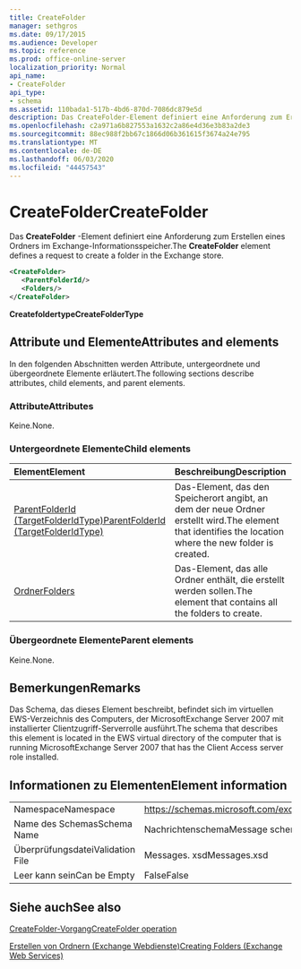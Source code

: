 ```yaml
---
title: CreateFolder
manager: sethgros
ms.date: 09/17/2015
ms.audience: Developer
ms.topic: reference
ms.prod: office-online-server
localization_priority: Normal
api_name:
- CreateFolder
api_type:
- schema
ms.assetid: 110bada1-517b-4bd6-870d-7086dc879e5d
description: Das CreateFolder-Element definiert eine Anforderung zum Erstellen eines Ordners im Exchange-Informationsspeicher.
ms.openlocfilehash: c2a971a6b827553a1632c2a86e4d36e3b83a2de3
ms.sourcegitcommit: 88ec988f2bb67c1866d06b361615f3674a24e795
ms.translationtype: MT
ms.contentlocale: de-DE
ms.lasthandoff: 06/03/2020
ms.locfileid: "44457543"
---
```

# <a name="createfolder"></a><span data-ttu-id="2a80d-103">CreateFolder</span><span class="sxs-lookup"><span data-stu-id="2a80d-103">CreateFolder</span></span>

<span data-ttu-id="2a80d-104">Das **CreateFolder** -Element definiert eine Anforderung zum Erstellen eines Ordners im Exchange-Informationsspeicher.</span><span class="sxs-lookup"><span data-stu-id="2a80d-104">The **CreateFolder** element defines a request to create a folder in the Exchange store.</span></span> 
  
```xml
<CreateFolder>
   <ParentFolderId/>
   <Folders/>
</CreateFolder>
```

 <span data-ttu-id="2a80d-105">**Createfoldertype**</span><span class="sxs-lookup"><span data-stu-id="2a80d-105">**CreateFolderType**</span></span>
## <a name="attributes-and-elements"></a><span data-ttu-id="2a80d-106">Attribute und Elemente</span><span class="sxs-lookup"><span data-stu-id="2a80d-106">Attributes and elements</span></span>

<span data-ttu-id="2a80d-107">In den folgenden Abschnitten werden Attribute, untergeordnete und übergeordnete Elemente erläutert.</span><span class="sxs-lookup"><span data-stu-id="2a80d-107">The following sections describe attributes, child elements, and parent elements.</span></span>
  
### <a name="attributes"></a><span data-ttu-id="2a80d-108">Attribute</span><span class="sxs-lookup"><span data-stu-id="2a80d-108">Attributes</span></span>

<span data-ttu-id="2a80d-109">Keine.</span><span class="sxs-lookup"><span data-stu-id="2a80d-109">None.</span></span>
  
### <a name="child-elements"></a><span data-ttu-id="2a80d-110">Untergeordnete Elemente</span><span class="sxs-lookup"><span data-stu-id="2a80d-110">Child elements</span></span>

|<span data-ttu-id="2a80d-111">**Element**</span><span class="sxs-lookup"><span data-stu-id="2a80d-111">**Element**</span></span>|<span data-ttu-id="2a80d-112">**Beschreibung**</span><span class="sxs-lookup"><span data-stu-id="2a80d-112">**Description**</span></span>|
|:-----|:-----|
|[<span data-ttu-id="2a80d-113">ParentFolderId (TargetFolderIdType)</span><span class="sxs-lookup"><span data-stu-id="2a80d-113">ParentFolderId (TargetFolderIdType)</span></span>](parentfolderid-targetfolderidtype.md) <br/> |<span data-ttu-id="2a80d-114">Das-Element, das den Speicherort angibt, an dem der neue Ordner erstellt wird.</span><span class="sxs-lookup"><span data-stu-id="2a80d-114">The element that identifies the location where the new folder is created.</span></span>  <br/> |
|[<span data-ttu-id="2a80d-115">Ordner</span><span class="sxs-lookup"><span data-stu-id="2a80d-115">Folders</span></span>](folders-ex15websvcsotherref.md) <br/> |<span data-ttu-id="2a80d-116">Das-Element, das alle Ordner enthält, die erstellt werden sollen.</span><span class="sxs-lookup"><span data-stu-id="2a80d-116">The element that contains all the folders to create.</span></span>  <br/> |
   
### <a name="parent-elements"></a><span data-ttu-id="2a80d-117">Übergeordnete Elemente</span><span class="sxs-lookup"><span data-stu-id="2a80d-117">Parent elements</span></span>

<span data-ttu-id="2a80d-118">Keine.</span><span class="sxs-lookup"><span data-stu-id="2a80d-118">None.</span></span>
  
## <a name="remarks"></a><span data-ttu-id="2a80d-119">Bemerkungen</span><span class="sxs-lookup"><span data-stu-id="2a80d-119">Remarks</span></span>

<span data-ttu-id="2a80d-120">Das Schema, das dieses Element beschreibt, befindet sich im virtuellen EWS-Verzeichnis des Computers, der MicrosoftExchange Server 2007 mit installierter Clientzugriff-Serverrolle ausführt.</span><span class="sxs-lookup"><span data-stu-id="2a80d-120">The schema that describes this element is located in the EWS virtual directory of the computer that is running MicrosoftExchange Server 2007 that has the Client Access server role installed.</span></span>
  
## <a name="element-information"></a><span data-ttu-id="2a80d-121">Informationen zu Elementen</span><span class="sxs-lookup"><span data-stu-id="2a80d-121">Element information</span></span>

|||
|:-----|:-----|
|<span data-ttu-id="2a80d-122">Namespace</span><span class="sxs-lookup"><span data-stu-id="2a80d-122">Namespace</span></span>  <br/> |https://schemas.microsoft.com/exchange/services/2006/messages  <br/> |
|<span data-ttu-id="2a80d-123">Name des Schemas</span><span class="sxs-lookup"><span data-stu-id="2a80d-123">Schema Name</span></span>  <br/> |<span data-ttu-id="2a80d-124">Nachrichtenschema</span><span class="sxs-lookup"><span data-stu-id="2a80d-124">Message schema</span></span>  <br/> |
|<span data-ttu-id="2a80d-125">Überprüfungsdatei</span><span class="sxs-lookup"><span data-stu-id="2a80d-125">Validation File</span></span>  <br/> |<span data-ttu-id="2a80d-126">Messages. xsd</span><span class="sxs-lookup"><span data-stu-id="2a80d-126">Messages.xsd</span></span>  <br/> |
|<span data-ttu-id="2a80d-127">Leer kann sein</span><span class="sxs-lookup"><span data-stu-id="2a80d-127">Can be Empty</span></span>  <br/> |<span data-ttu-id="2a80d-128">False</span><span class="sxs-lookup"><span data-stu-id="2a80d-128">False</span></span>  <br/> |
   
## <a name="see-also"></a><span data-ttu-id="2a80d-129">Siehe auch</span><span class="sxs-lookup"><span data-stu-id="2a80d-129">See also</span></span>



[<span data-ttu-id="2a80d-130">CreateFolder-Vorgang</span><span class="sxs-lookup"><span data-stu-id="2a80d-130">CreateFolder operation</span></span>](createfolder-operation.md)


[<span data-ttu-id="2a80d-131">Erstellen von Ordnern (Exchange Webdienste)</span><span class="sxs-lookup"><span data-stu-id="2a80d-131">Creating Folders (Exchange Web Services)</span></span>](https://msdn.microsoft.com/library/3b15b0ec-8691-45ed-9a24-a91ff732d6cf%28Office.15%29.aspx)

